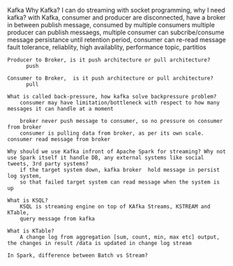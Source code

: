 Kafka 
    Why Kafka? 
    I can do streaming with socket programming, why I need kafka?
        with Kafka,
            consumer and producer are disconnected, have a broker in between
            publish message, consumed by multiple consumers
            multiple producer can publish messaegs, multiple consumer can subcribe/consume
            message persistance until retention period, consumer can re-read message
            fault tolerance, reliablity, high availablity, performance
            topic, partitios

    Producer to Broker, is it push architecture or pull architecture?
          push

    Consumer to Broker,  is it push architecture or pull architecture?
          pull

    What is called back-pressure, how kafka solve backpressure problem?
        consumer may have limitation/bottleneck with respect to how many messages it can handle at a moment

        broker never push message to consumer, so no pressure on consumer from broker
        consumer is pulling data from broker, as per its own scale. consumer read message from broker

    Why should we use Kafka infront of Apache Spark for streaming? Why not use Spark itself it handle DB, any external systems like social tweets, 3rd party systems?
        if the target system down, kafka broker  hold message in persist log system,
        so that failed target system can read message when the system is up

    What is KSQL?
        KSQL is streaming engine on top of KAfka Streams, KSTREAM and KTable,
        query message from kafka

    What is KTable?
        A change log from aggregation [sum, count, min, max etc] output, the changes in result /data is updated in change log stream

    In Spark, difference between Batch vs Stream?
        
